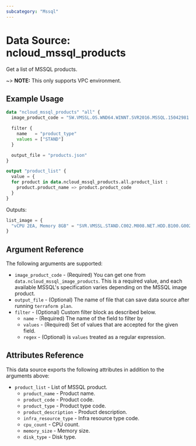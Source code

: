 ```yaml
---
subcategory: "Mssql"
---
```



# Data Source: ncloud_mssql_products

Get a list of MSSQL products.

~> **NOTE:** This only supports VPC environment.

## Example Usage

```terraform
data "ncloud_mssql_products" "all" {
  image_product_code = "SW.VMSSL.OS.WND64.WINNT.SVR2016.MSSQL.15042981.SE.B100"

  filter {
    name   = "product_type"
    values = ["STAND"]
  }

  output_file = "products.json"
}

output "product_list" {
  value = {
  for product in data.ncloud_mssql_products.all.product_list :
    product.product_name => product.product_code
  }
}
```

Outputs:
```terraform
list_image = {
  "vCPU 2EA, Memory 8GB" = "SVR.VMSSL.STAND.C002.M008.NET.HDD.B100.G002"
}
```

## Argument Reference

The following arguments are supported:

* `image_product_code` - (Required) You can get one from `data.ncloud_mssql_image_products`. This is a required value, and each available MSSQL's specification varies depending on the MSSQL image product.
* `output_file` - (Optional) The name of file that can save data source after running `terraform plan`.
* `filter` - (Optional) Custom filter block as described below.
  * `name` - (Required) The name of the field to filter by
  * `values` - (Required) Set of values that are accepted for the given field.
  * `regex` - (Optional) is `values` treated as a regular expression.

## Attributes Reference

This data source exports the following attributes in addition to the arguments above:

* `product_list` - List of MSSQL product.
  * `product_name` - Product name.
  * `product_code` - Product code.
  * `product_type` - Product type code.
  * `product_description` - Product description.
  * `infra_resource_type` - Infra resource type code.
  * `cpu_count` - CPU count.
  * `memory_size` - Memory size.
  * `disk_type` - Disk type.
